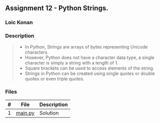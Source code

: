 ## Assignment 12 - Python Strings.

### Loic Konan

### Description

> - In Python, Strings are arrays of bytes representing Unicode characters.
> - However, Python does not have a character data type, a single character is simply a string with a length of 1.
> - Square brackets can be used to access elements of the string.
> - Strings in Python can be created using single quotes or double quotes or even triple quotes.
>

### Files

|   #   | File               | Description |
| :---: | ------------------ | ----------- |
|   1   | [main.py](main.py) | Solution    |